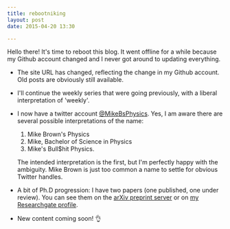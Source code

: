```yaml
---
title: rebootniking
layout: post
date: 2015-04-20 13:30

---
```


Hello there! It's time to reboot this blog.
It went offline for a while because my Github account changed and I never
got around to updating everything.

* The site URL has changed, reflecting the change in my Github account. Old posts are obviously still available.
* I'll continue the weekly series that were going previously, with a liberal interpretation of 'weekly'.
* I now have a twitter account [@MikeBsPhysics](http://twitter.com/MikeBsPhysics). Yes, I am aware there are several possible interpretations of the name:
  1. Mike Brown's Physics
  2. Mike, Bachelor of Science in Physics
  3. Mike's Bull$hit Physics.

  The intended interpretation is the first, but I'm perfectly happy with the ambiguity. Mike Brown is just too common a name to settle for obvious Twitter handles.
* A bit of Ph.D progression: I have two papers (one published, one under review). You can see them on the [arXiv preprint server](http://arxiv.org/a/brown_m_3.html) or on [my Researchgate profile](http://www.researchgate.net/profile/Michael_Brown31/).
* New content coming soon! :ok_hand:
